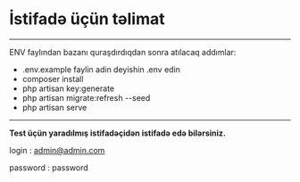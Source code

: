 <h1>İstifadə üçün təlimat</h1>
<hr>
ENV faylından bazanı quraşdırdıqdan sonra atılacaq addımlar:
<ul>
    <li>.env.example faylin adin deyishin .env edin</li>
    <li>composer install</li>
    <li>php artisan key:generate</li>
    <li>php artisan migrate:refresh --seed</li>
    <li>php artisan serve</li>
</ul>
<hr>
<p>
<b>Test üçün yaradılmış istifadəçidən istifadə edə bilərsiniz.</b>

login : admin@admin.com

password : password
</p>
